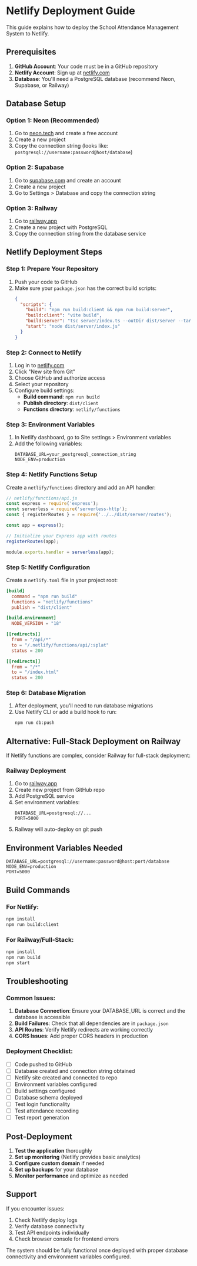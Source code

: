 # Netlify Deployment Guide

This guide explains how to deploy the School Attendance Management System to Netlify.

## Prerequisites

1. **GitHub Account**: Your code must be in a GitHub repository
2. **Netlify Account**: Sign up at [netlify.com](https://netlify.com)
3. **Database**: You'll need a PostgreSQL database (recommend Neon, Supabase, or Railway)

## Database Setup

### Option 1: Neon (Recommended)
1. Go to [neon.tech](https://neon.tech) and create a free account
2. Create a new project
3. Copy the connection string (looks like: `postgresql://username:password@host/database`)

### Option 2: Supabase
1. Go to [supabase.com](https://supabase.com) and create an account
2. Create a new project
3. Go to Settings > Database and copy the connection string

### Option 3: Railway
1. Go to [railway.app](https://railway.app)
2. Create a new project with PostgreSQL
3. Copy the connection string from the database service

## Netlify Deployment Steps

### Step 1: Prepare Your Repository
1. Push your code to GitHub
2. Make sure your `package.json` has the correct build scripts:
   ```json
   {
     "scripts": {
       "build": "npm run build:client && npm run build:server",
       "build:client": "vite build",
       "build:server": "tsc server/index.ts --outDir dist/server --target es2020 --module commonjs --moduleResolution node --esModuleInterop",
       "start": "node dist/server/index.js"
     }
   }
   ```

### Step 2: Connect to Netlify
1. Log in to [netlify.com](https://netlify.com)
2. Click "New site from Git"
3. Choose GitHub and authorize access
4. Select your repository
5. Configure build settings:
   - **Build command**: `npm run build`
   - **Publish directory**: `dist/client`
   - **Functions directory**: `netlify/functions`

### Step 3: Environment Variables
1. In Netlify dashboard, go to Site settings > Environment variables
2. Add the following variables:
   ```
   DATABASE_URL=your_postgresql_connection_string
   NODE_ENV=production
   ```

### Step 4: Netlify Functions Setup
Create a `netlify/functions` directory and add an API handler:

```javascript
// netlify/functions/api.js
const express = require('express');
const serverless = require('serverless-http');
const { registerRoutes } = require('../../dist/server/routes');

const app = express();

// Initialize your Express app with routes
registerRoutes(app);

module.exports.handler = serverless(app);
```

### Step 5: Netlify Configuration
Create a `netlify.toml` file in your project root:

```toml
[build]
  command = "npm run build"
  functions = "netlify/functions"
  publish = "dist/client"

[build.environment]
  NODE_VERSION = "18"

[[redirects]]
  from = "/api/*"
  to = "/.netlify/functions/api/:splat"
  status = 200

[[redirects]]
  from = "/*"
  to = "/index.html"
  status = 200
```

### Step 6: Database Migration
1. After deployment, you'll need to run database migrations
2. Use Netlify CLI or add a build hook to run:
   ```bash
   npm run db:push
   ```

## Alternative: Full-Stack Deployment on Railway

If Netlify functions are complex, consider Railway for full-stack deployment:

### Railway Deployment
1. Go to [railway.app](https://railway.app)
2. Create new project from GitHub repo
3. Add PostgreSQL service
4. Set environment variables:
   ```
   DATABASE_URL=postgresql://...
   PORT=5000
   ```
5. Railway will auto-deploy on git push

## Environment Variables Needed

```env
DATABASE_URL=postgresql://username:password@host:port/database
NODE_ENV=production
PORT=5000
```

## Build Commands

### For Netlify:
```bash
npm install
npm run build:client
```

### For Railway/Full-Stack:
```bash
npm install
npm run build
npm start
```

## Troubleshooting

### Common Issues:

1. **Database Connection**: Ensure your DATABASE_URL is correct and the database is accessible
2. **Build Failures**: Check that all dependencies are in `package.json`
3. **API Routes**: Verify Netlify redirects are working correctly
4. **CORS Issues**: Add proper CORS headers in production

### Deployment Checklist:
- [ ] Code pushed to GitHub
- [ ] Database created and connection string obtained
- [ ] Netlify site created and connected to repo
- [ ] Environment variables configured
- [ ] Build settings configured
- [ ] Database schema deployed
- [ ] Test login functionality
- [ ] Test attendance recording
- [ ] Test report generation

## Post-Deployment

1. **Test the application** thoroughly
2. **Set up monitoring** (Netlify provides basic analytics)
3. **Configure custom domain** if needed
4. **Set up backups** for your database
5. **Monitor performance** and optimize as needed

## Support

If you encounter issues:
1. Check Netlify deploy logs
2. Verify database connectivity
3. Test API endpoints individually
4. Check browser console for frontend errors

The system should be fully functional once deployed with proper database connectivity and environment variables configured.